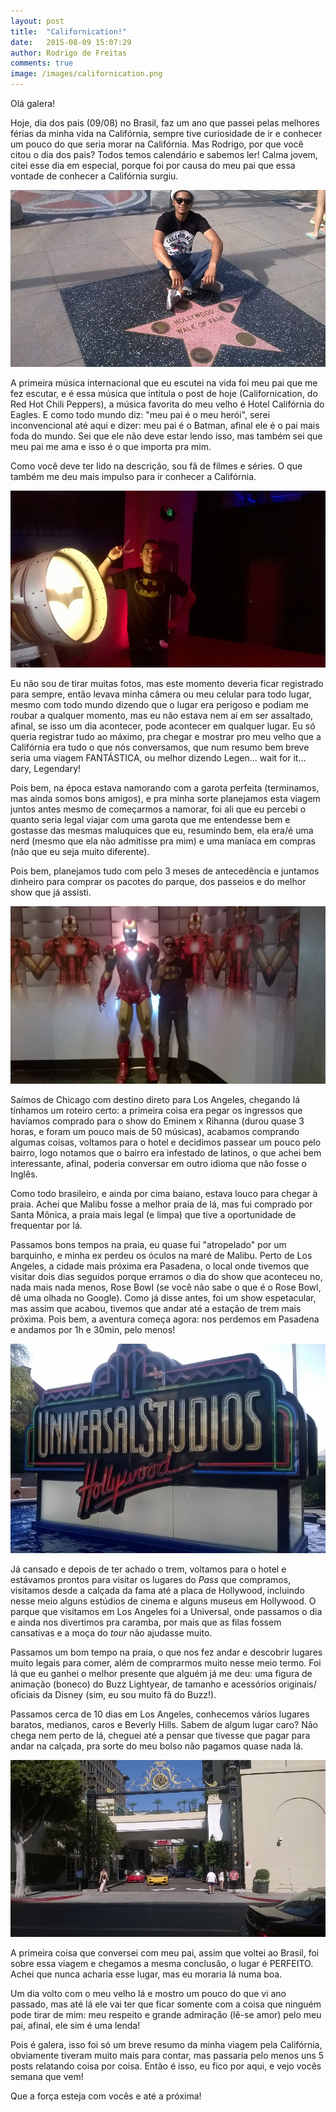 ```yaml
---
layout: post
title:  "Californication!"
date:   2015-08-09 15:07:29
author: Rodrigo de Freitas
comments: true
image: /images/californication.png
---
```


Olá galera!

Hoje, dia dos pais (09/08) no Brasil, faz um ano que passei pelas melhores férias da minha vida na Califórnia, sempre tive curiosidade de ir e conhecer um pouco do que seria morar na Califórnia. Mas Rodrigo, por que você citou o dia dos pais? Todos temos calendário e sabemos ler! Calma jovem, citei esse dia em especial, porque foi por causa do meu pai que essa vontade de conhecer a Califórnia surgiu.

![](https://raw.githubusercontent.com/rodrigoodf/rodrigoodf.github.io/master/images/posts/post/califa1.jpg)

A primeira música internacional que eu escutei na vida foi meu pai que me fez escutar, e é essa música que intitula o post de hoje (Californication, do Red Hot Chili Peppers), a música favorita do meu velho é Hotel Califórnia do Eagles. E como todo mundo diz: "meu pai é o meu herói", serei inconvencional até aqui e dizer: meu pai é o Batman, afinal ele é o pai mais foda do mundo. Sei que ele não deve estar lendo isso, mas também sei que meu pai me ama e isso é o que importa pra mim.

Como você deve ter lido na descrição, sou fã de filmes e séries. O que também me deu mais impulso para ir conhecer a Califórnia.

![](https://raw.githubusercontent.com/rodrigoodf/rodrigoodf.github.io/master/images/posts/post/califa2.jpg)

Eu não sou de tirar muitas fotos, mas este momento deveria ficar registrado para sempre, então levava minha câmera ou meu celular para todo lugar, mesmo com todo mundo dizendo que o lugar era perigoso e podiam me roubar a qualquer momento, mas eu não estava nem aí em ser assaltado, afinal, se isso um dia acontecer, pode acontecer em qualquer lugar. Eu só queria registrar tudo ao máximo, pra chegar e mostrar pro meu velho que a Califórnia era tudo o que nós conversamos, que num resumo bem breve seria uma viagem FANTÁSTICA, ou melhor dizendo Legen... wait for it... dary, Legendary!

Pois bem, na época estava namorando com a garota perfeita (terminamos, mas ainda somos bons amigos), e pra minha sorte planejamos esta viagem juntos antes mesmo de começarmos a namorar, foi ali que eu percebi o quanto seria legal viajar com uma garota que me entendesse bem e gostasse das mesmas maluquices que eu, resumindo bem, ela era/é uma nerd (mesmo que ela não admitisse pra mim) e uma maníaca em compras (não que eu seja muito diferente).

Pois bem, planejamos tudo com pelo 3 meses de antecedência e juntamos dinheiro para comprar os pacotes do parque, dos passeios e do melhor show que já assisti.


![](https://raw.githubusercontent.com/rodrigoodf/rodrigoodf.github.io/master/images/posts/post/califa3.jpg)

Saímos de Chicago com destino direto para Los Angeles, chegando lá tínhamos um roteiro certo: a primeira coisa era pegar os ingressos que havíamos comprado para o show do Eminem x Rihanna (durou quase 3 horas, e foram um pouco mais de 50 músicas), acabamos comprando algumas coisas, voltamos para o hotel e decidimos passear um pouco pelo bairro, logo notamos que o bairro era infestado de latinos, o que achei bem interessante, afinal, poderia conversar em outro idioma que não fosse o Inglês.

Como todo brasileiro, e ainda por cima baiano, estava louco para chegar à praia. Achei que Malibu fosse a melhor praia de lá, mas fui comprado por Santa Mônica, a praia mais legal (e limpa) que tive a oportunidade de frequentar por lá.

Passamos bons tempos na praia, eu quase fui "atropelado" por um barquinho, e minha ex perdeu os óculos na maré de Malibu. Perto de Los Angeles, a cidade mais próxima era Pasadena, o local onde tivemos que visitar dois dias seguidos porque erramos o dia do show que aconteceu no, nada mais nada menos, Rose Bowl (se você não sabe o que é o Rose Bowl, dê uma olhada no Google). Como já disse antes, foi um show espetacular, mas assim que acabou, tivemos que andar até a estação de trem mais próxima. Pois bem, a aventura começa agora: nos perdemos em Pasadena e andamos por 1h e 30min, pelo menos!

![](https://raw.githubusercontent.com/rodrigoodf/rodrigoodf.github.io/master/images/posts/post/califa4.jpg)

Já cansado e depois de ter achado o trem, voltamos para o hotel e estávamos prontos para visitar os lugares do *Pass* que compramos, visitamos desde a calçada da fama até a placa de Hollywood, incluindo nesse meio alguns estúdios de cinema e alguns museus em Hollywood. O parque que visitamos em Los Angeles foi a Universal, onde passamos o dia e ainda nos divertimos pra caramba, por mais que as filas fossem cansativas e a moça do *tour* não ajudasse muito.

Passamos um bom tempo na praia, o que nos fez andar e descobrir lugares muito legais para comer, além de comprarmos muito nesse meio termo. Foi lá que eu ganhei o melhor presente que alguém já me deu: uma figura de animação (boneco) do Buzz Lightyear, de tamanho e acessórios originais/ oficiais da Disney (sim, eu sou muito fã do Buzz!).

Passamos cerca de 10 dias em Los Angeles, conhecemos vários lugares baratos, medianos, caros e Beverly Hills. Sabem de algum lugar caro? Não chega nem perto de lá, cheguei até a pensar que tivesse que pagar para andar na calçada, pra sorte do meu bolso não pagamos quase nada lá.

![](https://raw.githubusercontent.com/rodrigoodf/rodrigoodf.github.io/master/images/posts/post/califa5.jpg)

A primeira coisa que conversei com meu pai, assim que voltei ao Brasil, foi sobre essa viagem e chegamos a mesma conclusão, o lugar é PERFEITO. Achei que nunca acharia esse lugar, mas eu moraria lá numa boa.

Um dia volto com o meu velho lá e mostro um pouco do que vi ano passado, mas até lá ele vai ter que ficar somente com a coisa que ninguém pode tirar de mim: meu respeito e grande admiração (lê-se amor) pelo meu pai, afinal, ele sim é uma lenda!

Pois é galera, isso foi só um breve resumo da minha viagem pela Califórnia, obviamente tiveram muito mais para contar, mas passaria pelo menos uns 5 posts relatando coisa por coisa. Então é isso, eu fico por aqui, e vejo vocês semana que vem!

Que a força esteja com vocês e até a próxima!


[ini]: http://rodrigoodf.github.io
